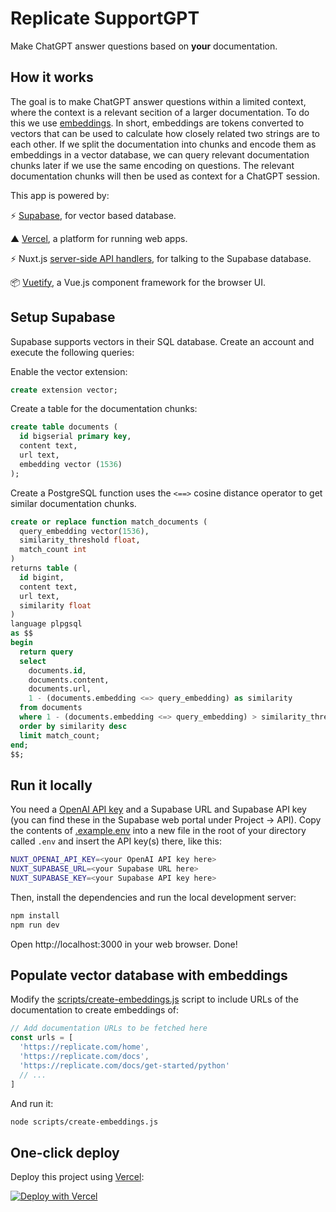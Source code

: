 # Replicate SupportGPT

Make ChatGPT answer questions based on **your** documentation.

## How it works

The goal is to make ChatGPT answer questions within a limited context, where the context is a relevant secition of a larger documentation. To do this we use [embeddings](https://platform.openai.com/docs/guides/embeddings). In short, embeddings are tokens converted to vectors that can be used to calculate how closely related two strings are to each other. If we split the documentation into chunks and encode them as embeddings in a vector database, we can query relevant documentation chunks later if we use the same encoding on questions. The relevant documentation chunks will then be used as context for a ChatGPT session.

This app is powered by:

⚡️ [Supabase](https://supabase.com/), for vector based database.

▲ [Vercel](https://vercel.com/), a platform for running web apps.

⚡️ Nuxt.js [server-side API handlers](server/api), for talking to the Supabase database.

📦 [Vuetify](https://vuetifyjs.com/en/), a Vue.js component framework for the browser UI.

## Setup Supabase

Supabase supports vectors in their SQL database. Create an account and execute the following queries:

Enable the vector extension:

```sql
create extension vector;
```

Create a table for the documentation chunks:

```sql
create table documents (
  id bigserial primary key,
  content text,
  url text,
  embedding vector (1536)
);
```

Create a PostgreSQL function uses the `<==>` cosine distance operator to get similar documentation chunks.

```sql
create or replace function match_documents (
  query_embedding vector(1536),
  similarity_threshold float,
  match_count int
)
returns table (
  id bigint,
  content text,
  url text,
  similarity float
)
language plpgsql
as $$
begin
  return query
  select
    documents.id,
    documents.content,
    documents.url,
    1 - (documents.embedding <=> query_embedding) as similarity
  from documents
  where 1 - (documents.embedding <=> query_embedding) > similarity_threshold
  order by similarity desc
  limit match_count;
end;
$$;
```

## Run it locally

You need a [OpenAI API key](https://platform.openai.com/account/api-keys) and a Supabase URL and Supabase API key (you can find these in the Supabase web portal under Project → API). Copy the contents of [.example.env](.example.env) into a new file in the root of your directory called `.env` and insert the API key(s) there, like this:

```bash
NUXT_OPENAI_API_KEY=<your OpenAI API key here>
NUXT_SUPABASE_URL=<your Supabase URL here>
NUXT_SUPABASE_KEY=<your Supabase API key here>
```

Then, install the dependencies and run the local development server:

```bash
npm install
npm run dev
```

Open http://localhost:3000 in your web browser. Done!

## Populate vector database with embeddings

Modify the [scripts/create-embeddings.js](./scripts/create-embeddings.js) script to include URLs of the documentation to create embeddings of:

```js
// Add documentation URLs to be fetched here
const urls = [
  'https://replicate.com/home',
  'https://replicate.com/docs',
  'https://replicate.com/docs/get-started/python'
  // ...
]
```

And run it:

```bash
node scripts/create-embeddings.js
```

## One-click deploy

Deploy this project using [Vercel](https://vercel.com?utm_source=github&utm_medium=readme&utm_campaign=replicate-support-gpt):

[![Deploy with Vercel](https://vercel.com/button)](https://vercel.com/new/clone?repository-url=https://github.com/Pwntus/replicate-support-gpt&env=NUXT_OPENAI_API_KEY&env=NUXT_SUPABASE_URL&env=NUXT_SUPABASE_KEY&project-name=replicate-support-gpt&repo-name=replicate-support-gpt)
